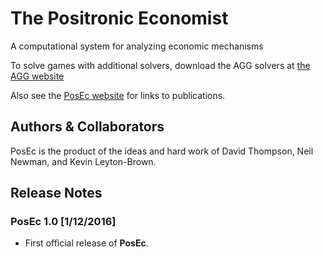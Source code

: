 The Positronic Economist
====================

A computational system for analyzing economic mechanisms

To solve games with additional solvers, download the AGG solvers at [the AGG website](http://agg.cs.ubc.ca/)

Also see the [PosEc website](https://www.cs.ubc.ca/research/posec/) for links to publications.

## Authors & Collaborators
PosEc is the product of the ideas and hard work of David Thompson, Neil Newman, and Kevin Leyton-Brown.

## Release Notes

### PosEc 1.0 [1/12/2016]

* First official release of **PosEc**.
